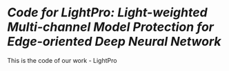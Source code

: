 # *Code for LightPro: Light-weighted Multi-channel Model Protection for Edge-oriented Deep Neural Network*

This is the code of our work - LightPro

